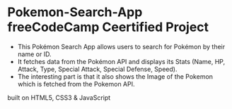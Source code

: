 # Pokemon-Search-App freeCodeCamp Ceertified Project
* This Pokémon Search App allows users to search for Pokémon by their name or ID.
* It fetches data from the Pokémon API and displays its Stats (Name, HP, Attack, Type, Special Attack, Special Defense, Speed).
* The interesting part is that it also shows the Image of the Pokemon which is fetched from the Pokemon API.

built on HTML5, CSS3 & JavaScript

